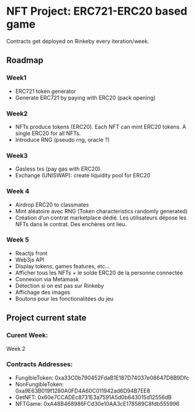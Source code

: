 # NFT Project: ERC721-ERC20 based game

Contracts get deployed on Rinkeby every iteration/week.

## Roadmap

### Week1
- ERC721 token generator
- Generate ERC721 by paying with ERC20 (pack opening)

### Week2
- NFTs produce tokens (ERC20). Each NFT can mint ERC20 tokens. A single ERC20 for all NFTs.
- Introduce RNG (pseudo rng, oracle ?)

### Week3
- Gasless txs (pay gas with ERC20)
- Exchange (UNISWAP): create liquidity pool for ERC20
 
### Week 4
- Airdrop ERC20 to classmates
- Mint aléatoire avec RNG (Token characteristics randomly generated)
- Création d’un contrat marketplace dédié. Les utilisateurs dépose les NFTs dans le contrat. Des enchères ont lieu.

### Week 5
- Reactjs front
- Web3js API
- Display tokens, games features, etc…
- Afficher tous les NFTs + le solde ERC20 de la personne connectée 
- Connexion via Metamask
- Détection si on est pas sur Rinkeby
- Affichage des images
- Boutons pour les fonctionalitées du jeu

## Project current state

### Curent Week:
Week 2

### Contracts Addresses:

- FungibleToken: 0xa33C0b790452FdaB1E187D74037e08647D8B9Dfc
- NonFungibleToken: 0xa9E63B019f1280A0FD4A60C011942ad6D94B7EE8
- GetNFT: 0x60e7CCADEc8731E3a7591A5d0b643015d12556dB
- NFTGame: 0xA48B468986FCd30e10AA3cE178589C8fdb555996

 